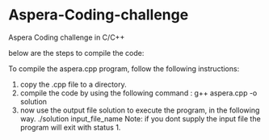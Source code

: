 Aspera-Coding-challenge
=======================

Aspera Coding challenge in C/C++


 below are  the steps to compile the code:

To compile the aspera.cpp  program, follow the following instructions:

1) copy the .cpp file to a directory.
2) compile the code by using the following command :
    g++ aspera.cpp -o solution
3) now use the output file solution to execute the program, in the following way.
   ./solution input_file_name
Note: if you dont supply the input file the program will exit with status 1.
